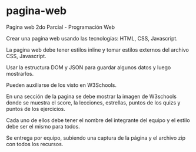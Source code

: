 # pagina-web
Pagina web 2do Parcial - Programación Web

Crear una pagina web usando las tecnologías: HTML, CSS, Javascript.

La pagina web debe tener estilos inline y tomar estilos externos del archivo CSS, Javascript.

Usar la estructura DOM y JSON para guardar algunos datos y luego mostrarlos. 

Pueden auxiliarse de los visto en W3Schools.

En una sección de la pagina se debe mostrar la imagen de W3schools donde se muestra el score, la lecciones, estrellas, puntos de los quizs y puntos de los ejercicios.  

Cada uno de ellos debe tener el nombre del integrante del equipo y el estilo debe ser el mismo para todos. 

Se entrega por equipo, subiendo una captura de la página y el archivo zip con todos los recursos.
